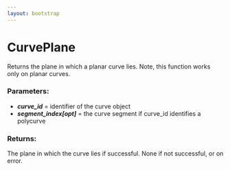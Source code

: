 ```yaml
---
layout: bootstrap
---
```


# CurvePlane

Returns the plane in which a planar curve lies. Note, this function works
        only on planar curves.
          

### Parameters:

- ***curve_id*** = identifier of the curve object
- ***segment_index[opt]*** = the curve segment if curve_id identifies a polycurve
        

### Returns:


The plane in which the curve lies if successful.
None if not successful, or on error.
        


